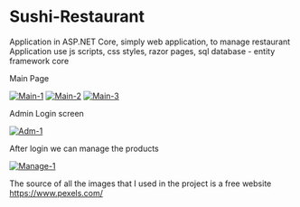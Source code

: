 # Sushi-Restaurant
Application in ASP.NET Core, simply web application,  to manage restaurant
Application use js scripts, css styles, razor pages, sql database - entity framework core

Main Page 

<a href="https://ibb.co/nbjNz7F"><img src="https://i.ibb.co/Tktxm4s/Main-1.png" alt="Main-1" border="0"></a>
<a href="https://ibb.co/pdxTqHL"><img src="https://i.ibb.co/QMfV0WK/Main-2.png" alt="Main-2" border="0"></a>
<a href="https://ibb.co/w46WQb1"><img src="https://i.ibb.co/PgChWb8/Main-3.png" alt="Main-3" border="0"></a>


Admin Login screen

<a href="https://ibb.co/sWjHK5L"><img src="https://i.ibb.co/GH7TWsg/Adm-1.png" alt="Adm-1" border="0"></a>


After login we can manage the products

<a href="https://ibb.co/HxXyBq8"><img src="https://i.ibb.co/hZCNLVz/Manage-1.png" alt="Manage-1" border="0"></a>


The source of all the images that I used in the project is a free website https://www.pexels.com/ 
